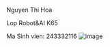 Nguyen Thi Hoa

Lop Robot&AI K65

Ma Sinh vien: 243332116
![image](https://github.com/user-attachments/assets/9c1ddebe-c855-4601-bd01-ee311e210270)
